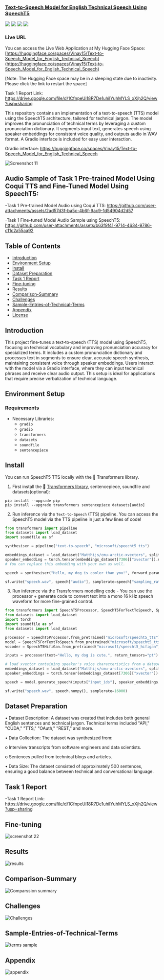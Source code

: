 <h3><a href="">Text-to-Speech Model for English Technical Speech Using SpeechT5</a></h3>
<a href="https://huggingface.co/spaces/Vinay15/Text-to-Speech_Model_for_English_Technical_Speech"><img src="https://img.shields.io/badge/Huggingface-yellow"></a>
<a href="https://www.linkedin.com/in/vinay-hipparge/"><img src="https://img.shields.io/badge/-LinkedIn-blue?style=flat-square&logo=Linkedin&logoColor=white&link=https://www.linkedin.com/in/vinay-hipparge/"></a>
<a href="mailto:vinayhipparge15@gmail.com"><img src="https://img.shields.io/badge/Gmail--informational?style=social&logo=gmail"></a>
<a href="https://colab.research.google.com/drive/1RvkNzRX_OgKK8u_OAy43OczupjXaBpGz?usp=sharing"><img src="https://img.shields.io/badge/Google-Colab-red"></a>

### Live URL
You can access the Live Web Application at My Hugging Face Space: [https://huggingface.co/spaces/Vinay15/Text-to-Speech_Model_for_English_Technical_Speech](https://huggingface.co/spaces/Vinay15/Text-to-Speech_Model_for_English_Technical_Speech)

[Note: The Hugging Face space may be in a sleeping state due to inactivity. Please click the link to restart the space]

Task 1 Report Link: https://drive.google.com/file/d/1CfnpeUi18R7De1uhilYuhMYLS_xXjh2Q/view?usp=sharing


This repository contains an implementation of a text-to-speech (TTS) model using the SpeechT5 architecture, tailored for technical jargon. The model improves the pronunciation of technical terms by leveraging a custom pronunciation dictionary. It segments input text, generates speech using speaker embeddings for consistent voice quality, and outputs audio in WAV format. A Gradio interface is included for easy user interaction.

Gradio interface: https://huggingface.co/spaces/Vinay15/Text-to-Speech_Model_for_English_Technical_Speech

![Screenshot 11](https://github.com/user-attachments/assets/8a97f209-701c-4b6b-88ac-181e51e0cc6d)



## Audio Sample of Task 1 Pre-trained Model Using Coqui TTS and Fine-Tuned Model Using SpeechT5:

-Task 1 Pre-trained Model Audio using Coqui TTS: https://github.com/user-attachments/assets/2ad57d3f-ba5c-4b6f-9ac9-1d54904d2d57

-Task 1 Fine-tuned Model Audio Sample using SpeechT5: https://github.com/user-attachments/assets/b63f9f41-9714-4634-9786-c11c2a55aa92

## Table of Contents
- [Introduction](#introduction)
- [Environment Setup](#environment-setup)
- [Install](#Install)
- [Dataset Preparation](#DatasetPreparation)
- [Task 1 Report](#Task1Report)
- [Fine-tuning](#Fine-tuning)
- [Results](#Results)
- [Comparison-Summary](#Comparison-Summary)
- [Challenges](#Challenges)
- [Sample-Entries-of-Technical-Terms](#Sample-Entries-of-Technical-Terms)
- [Appendix](#Appendix)
- [License](#license)

## Introduction

This project fine-tunes a text-to-speech (TTS) model using SpeechT5, focusing on technical vocabulary and improving pronunciation accuracy for specialized terms. It includes a custom pronunciation dictionary and processes text in segments to ensure clear, accurate speech synthesis, maintaining consistent voice through speaker embeddings. Users interact with the model via a Gradio interface, where they can input technical phrases and receive clear audio output. This setup is ideal for applications that require precise verbalization of technical language.

## Environment Setup

### Requirements

- Necessary Libraries:
  - `gradio`
  - `gradio`
  - `transformers`
  - `datasets`
  - `soundfile`
  - `sentencepiece`

## Install

You can run SpeechT5 TTS locally with the 🤗 Transformers library.

1. First install the 🤗 [Transformers library](https://github.com/huggingface/transformers), sentencepiece, soundfile and datasets(optional):

```
pip install --upgrade pip
pip install --upgrade transformers sentencepiece datasets[audio]
```

2. Run inference via the `Text-to-Speech` (TTS) pipeline. You can access the SpeechT5 model via the TTS pipeline in just a few lines of code!

```python
from transformers import pipeline
from datasets import load_dataset
import soundfile as sf

synthesiser = pipeline("text-to-speech", "microsoft/speecht5_tts")

embeddings_dataset = load_dataset("Matthijs/cmu-arctic-xvectors", split="validation")
speaker_embedding = torch.tensor(embeddings_dataset[7306]["xvector"]).unsqueeze(0)
# You can replace this embedding with your own as well.

speech = synthesiser("Hello, my dog is cooler than you!", forward_params={"speaker_embeddings": speaker_embedding})

sf.write("speech.wav", speech["audio"], samplerate=speech["sampling_rate"])
```

3. Run inference via the Transformers modelling code - You can use the processor + generate code to convert text into a mono 16 kHz speech waveform for more fine-grained control.

```python
from transformers import SpeechT5Processor, SpeechT5ForTextToSpeech, SpeechT5HifiGan
from datasets import load_dataset
import torch
import soundfile as sf
from datasets import load_dataset

processor = SpeechT5Processor.from_pretrained("microsoft/speecht5_tts")
model = SpeechT5ForTextToSpeech.from_pretrained("microsoft/speecht5_tts")
vocoder = SpeechT5HifiGan.from_pretrained("microsoft/speecht5_hifigan")

inputs = processor(text="Hello, my dog is cute.", return_tensors="pt")

# load xvector containing speaker's voice characteristics from a dataset
embeddings_dataset = load_dataset("Matthijs/cmu-arctic-xvectors", split="validation")
speaker_embeddings = torch.tensor(embeddings_dataset[7306]["xvector"]).unsqueeze(0)

speech = model.generate_speech(inputs["input_ids"], speaker_embeddings, vocoder=vocoder)

sf.write("speech.wav", speech.numpy(), samplerate=16000)
```

## Dataset Preparation

• Dataset Description: A dataset was created that includes both general English
sentences and technical jargon. Technical terms included "API," "CUDA," "TTS,"
"OAuth," "REST," and more.

• Data Collection: The dataset was synthesized from:

o Interview transcripts from software engineers and data scientists.

o Sentences pulled from technical blogs and articles.

• Data Size: The dataset consisted of approximately 500 sentences, ensuring a good
balance between technical and conversational language.

## Task 1 Report
-Task 1 Report Link: https://drive.google.com/file/d/1CfnpeUi18R7De1uhilYuhMYLS_xXjh2Q/view?usp=sharing


## Fine-tuning

![screenshot 22](https://github.com/user-attachments/assets/a115891a-8064-44c9-9c05-23042d1a93f4)

## Results

![results](https://github.com/user-attachments/assets/96894b15-05b7-489d-8af8-6751d7db572a)

## Comparison-Summary 

![Comparssion summary](https://github.com/user-attachments/assets/7a7030e4-578d-4a68-ae3d-6c860240be36)

## Challenges

![Challenges](https://github.com/user-attachments/assets/a8d880dc-3271-4bc5-8e44-fc2268e9f7d9)

## Sample-Entries-of-Technical-Terms

![terms sample](https://github.com/user-attachments/assets/bd6c0a48-86c5-4c4b-96bd-24b07b300299)

## Appendix

![appendix](https://github.com/user-attachments/assets/5f9819e3-5ac1-476f-8ac8-a5a488f0e7a2)
 

